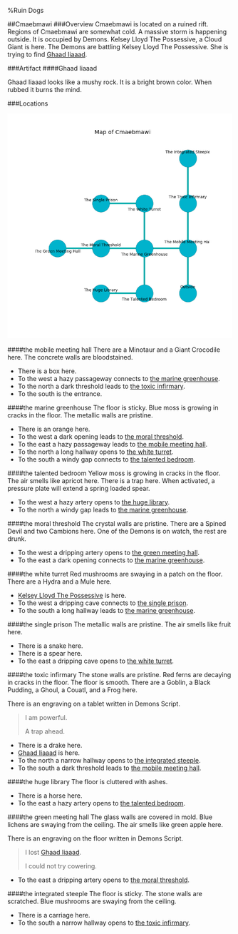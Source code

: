 %Ruin Dogs

##Cmaebmawi
###Overview
Cmaebmawi is located on a ruined rift. Regions of Cmaebmawi are somewhat cold. A massive storm is happening outside. It is occupied by Demons. <a name="Kelsey-Lloyd-The-Possessive"></a>Kelsey Lloyd The Possessive, a Cloud Giant is here. The Demons are battling Kelsey Lloyd The Possessive. She  is trying to find [Ghaad Iiaaad](#Ghaad-Iiaaad). 



###Artifact
####<a name="Ghaad-Iiaaad"></a>Ghaad Iiaaad


Ghaad Iiaaad looks like a mushy rock. It is a bright brown color. When rubbed it burns the mind. 





###Locations


![](../v2/images/Cmaebmawi.png)

####<a name="the-mobile-meeting-hall"></a>the mobile meeting hall
There are a Minotaur and a Giant Crocodile here. The concrete walls are bloodstained. 



* There is a box here.
* To the west a hazy passageway connects to [the marine greenhouse](#the-marine-greenhouse).
* To the north a dark threshold leads to [the toxic infirmary](#the-toxic-infirmary).
* To the south is the entrance.


####<a name="the-marine-greenhouse"></a>the marine greenhouse
The floor is sticky. Blue moss is growing in cracks in the floor. The metallic walls are pristine. 



* There is an orange here.
* To the west a dark opening leads to [the moral threshold](#the-moral-threshold).
* To the east a hazy passageway leads to [the mobile meeting hall](#the-mobile-meeting-hall).
* To the north a long hallway opens to [the white turret](#the-white-turret).
* To the south a windy gap connects to [the talented bedroom](#the-talented-bedroom).


####<a name="the-talented-bedroom"></a>the talented bedroom
Yellow moss is growing in cracks in the floor. The air smells like apricot here. There is a trap here. When activated, a pressure plate will extend a spring loaded spear. 



* To the west a hazy artery opens to [the huge library](#the-huge-library).
* To the north a windy gap leads to [the marine greenhouse](#the-marine-greenhouse).


####<a name="the-moral-threshold"></a>the moral threshold
The crystal walls are pristine. There are a Spined Devil and two Cambions here. One of the Demons is on watch, the rest are drunk. 



* To the west a dripping artery opens to [the green meeting hall](#the-green-meeting-hall).
* To the east a dark opening connects to [the marine greenhouse](#the-marine-greenhouse).


####<a name="the-white-turret"></a>the white turret
Red mushrooms are swaying in a patch on the floor. There are a Hydra and a Mule here. 



* [Kelsey Lloyd The Possessive](#Kelsey-Lloyd-The-Possessive) is here.
* To the west a dripping cave connects to [the single prison](#the-single-prison).
* To the south a long hallway leads to [the marine greenhouse](#the-marine-greenhouse).


####<a name="the-single-prison"></a>the single prison
The metallic walls are pristine. The air smells like fruit here. 



* There is a snake here.
* There is a spear here.
* To the east a dripping cave opens to [the white turret](#the-white-turret).


####<a name="the-toxic-infirmary"></a>the toxic infirmary
The stone walls are pristine. Red ferns are decaying in cracks in the floor. The floor is smooth. There are a Goblin, a Black Pudding, a Ghoul, a Couatl, and a Frog here. 

There is an engraving on a tablet written in Demons Script. 

> I am powerful.
>
> A trap ahead.
>


* There is a drake here.
* [Ghaad Iiaaad](#Ghaad-Iiaaad) is here.
* To the north a narrow hallway opens to [the integrated steeple](#the-integrated-steeple).
* To the south a dark threshold leads to [the mobile meeting hall](#the-mobile-meeting-hall).


####<a name="the-huge-library"></a>the huge library
The floor is cluttered with ashes. 



* There is a horse here.
* To the east a hazy artery opens to [the talented bedroom](#the-talented-bedroom).


####<a name="the-green-meeting-hall"></a>the green meeting hall
The glass walls are covered in mold. Blue lichens are swaying from the ceiling. The air smells like green apple here. 

There is an engraving on the floor written in Demons Script. 

> I lost [Ghaad Iiaaad](#Ghaad-Iiaaad).
>
> I could not try cowering.
>


* To the east a dripping artery opens to [the moral threshold](#the-moral-threshold).


####<a name="the-integrated-steeple"></a>the integrated steeple
The floor is sticky. The stone walls are scratched. Blue mushrooms are swaying from the ceiling. 



* There is a carriage here.
* To the south a narrow hallway opens to [the toxic infirmary](#the-toxic-infirmary).


